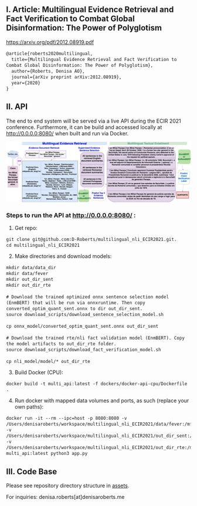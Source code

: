 ## I. Article: Multilingual Evidence Retrieval and Fact Verification to Combat Global Disinformation: The Power of Polyglotism
https://arxiv.org/pdf/2012.08919.pdf
```
@article{roberts2020multilingual,
  title={Multilingual Evidence Retrieval and Fact Verification to Combat Global Disinformation: The Power of Polyglotism},
  author={Roberts, Denisa AO},
  journal={arXiv preprint arXiv:2012.08919},
  year={2020}
}
```

## II. API
The end to end system will be served via a live API during the ECIR 2021 conference. Furthermore, it can be build and accessed locally at http://0.0.0.0:8080/ when built and run via Docker. 

![Multilingual evidence retrieval and fact verification system.](/assets/pacepa_eg.png)


### Steps to run the API at http://0.0.0.0:8080/  :

1. Get repo:
```
git clone git@github.com:D-Roberts/multilingual_nli_ECIR2021.git.
cd multilingual_nli_ECIR2021
```

2.  Make directories and download models:

```
mkdir data/data_dir
mkdir data/fever
mkdir out_dir_sent
mkdir out_dir_rte

# Download the trained optimized onnx sentence selection model (EnmBERT) that will be run via onnxruntime. Then copy converted_optim_quant_sent.onnx to dir out_dir_sent.
source download_scripts/download_sentence_selection_model.sh

cp onnx_model/converted_optim_quant_sent.onnx out_dir_sent

# Download the trained rte/nli fact validation model (EnmBERT). Copy the model artifacts to out_dir_rte folder.
source download_scripts/download_fact_verification_model.sh

cp nli_model/model/* out_dir_rte
```
3. Build Docker (CPU):
```
docker build -t multi_api:latest -f dockers/docker-api-cpu/Dockerfile .
```

4. Run docker with mapped data volumes and ports, as such (replace your own paths):
```
docker run -it --rm --ipc=host -p 8080:8080 -v /Users/denisaroberts/workspace/multilingual_nli_ECIR2021/data/fever:/mfactcheck/data -v /Users/denisaroberts/workspace/multilingual_nli_ECIR2021/out_dir_sent:/mfactcheck/out_dir_sent -v /Users/denisaroberts/workspace/multilingual_nli_ECIR2021/out_dir_rte:/mfactcheck/out_dir_rte multi_api:latest python3 app.py
```

## III. Code Base
Please see repository directory structure in [assets](https://github.com/D-Roberts/multilingual_nli_ECIR2021/blob/main/assets/dir_struct.txt).


For inquiries: denisa.roberts[at]denisaroberts.me


